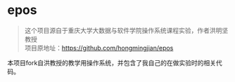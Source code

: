 # epos
>这个项目源自于重庆大学大数据与软件学院操作系统课程实验，作者洪明坚教授</br>
项目原地址：https://github.com/hongmingjian/epos

本项目fork自洪教授的教学用操作系统，并包含了我自己的在做实验时的相关代码。